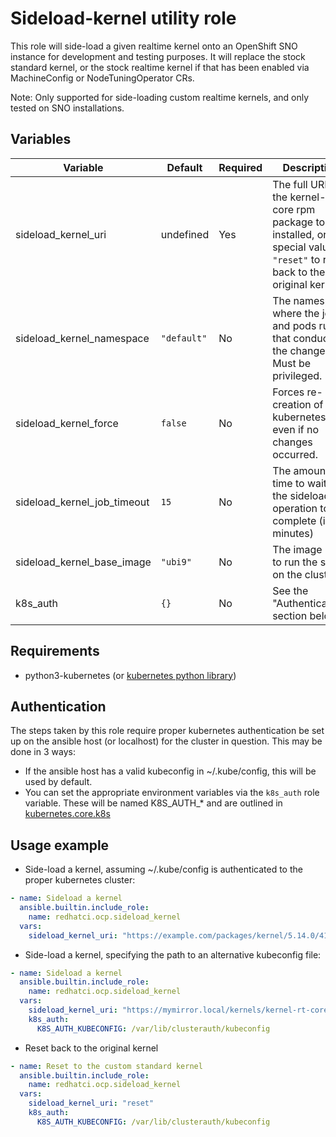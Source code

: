 # Sideload-kernel utility role

This role will side-load a given realtime kernel onto an OpenShift SNO instance for
development and testing purposes.  It will replace the stock standard kernel, or
the stock realtime kernel if that has been enabled via MachineConfig or
NodeTuningOperator CRs.

Note: Only supported for side-loading custom realtime kernels, and only tested
on SNO installations.

## Variables

| Variable                    | Default     | Required | Description           |
| --------------------------- | ----------- | -------- | --------------------- |
| sideload_kernel_uri         | undefined   | Yes      | The full URI to the kernel-rt-core rpm package to be installed, or the special value `"reset"` to reset back to the original kernel. |
| sideload_kernel_namespace   | `"default"` | No       | The namespace where the job and pods run that conduct the change. Must be privileged. |
| sideload_kernel_force       | `false`     | No       | Forces re-creation of the kubernetes job even if no changes occurred. |
| sideload_kernel_job_timeout | `15`        | No       | The amount of time to wait for the sideload operation to complete (in minutes) |
| sideload_kernel_base_image  | `"ubi9"`    | No       | The image used to run the script on the cluster. |
| k8s_auth                    | `{}`        | No       | See the "Authentication" section below. |

## Requirements

- python3-kubernetes (or [kubernetes python library](https://pypi.org/project/kubernetes/))

## Authentication

The steps taken by this role require proper kubernetes authentication be set up
on the ansible host (or localhost) for the cluster in question.  This may be
done in 3 ways:

- If the ansible host has a valid kubeconfig in ~/.kube/config, this will be
  used by default.
- You can set the appropriate environment variables via the `k8s_auth` role
  variable. These will be named K8S_AUTH_* and are outlined in [kubernetes.core.k8s](https://galaxy.ansible.com/ui/repo/published/kubernetes/core/content/module/k8s/)

## Usage example

- Side-load a kernel, assuming ~/.kube/config is authenticated to
  the proper kubernetes cluster:

```yaml
- name: Sideload a kernel
  ansible.builtin.include_role:
    name: redhatci.ocp.sideload_kernel
  vars:
    sideload_kernel_uri: "https://example.com/packages/kernel/5.14.0/417.el9/x86_64/kernel-rt-core-5.14.0-417.el9.x86_64.rpm"
```

- Side-load a kernel, specifying the path to an alternative
  kubeconfig file:

```yaml
- name: Sideload a kernel
  ansible.builtin.include_role:
    name: redhatci.ocp.sideload_kernel
  vars:
    sideload_kernel_uri: "https://mymirror.local/kernels/kernel-rt-core-5.14.0-417.el9.x86_64.rpm"
    k8s_auth:
      K8S_AUTH_KUBECONFIG: /var/lib/clusterauth/kubeconfig
```

- Reset back to the original kernel

```yaml
- name: Reset to the custom standard kernel
  ansible.builtin.include_role:
    name: redhatci.ocp.sideload_kernel
  vars:
    sideload_kernel_uri: "reset"
    k8s_auth:
      K8S_AUTH_KUBECONFIG: /var/lib/clusterauth/kubeconfig
```
